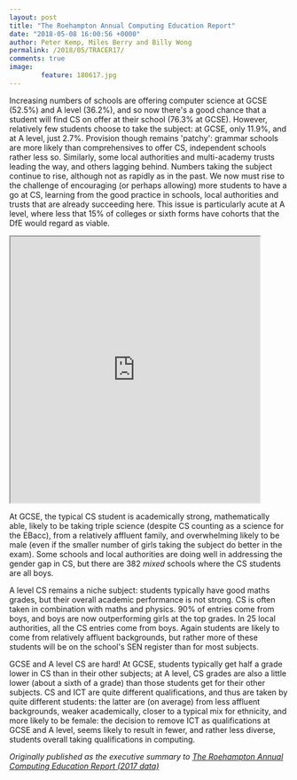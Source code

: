 ```yaml
---
layout: post
title: "The Roehampton Annual Computing Education Report"
date: "2018-05-08 16:00:56 +0000"
author: Peter Kemp, Miles Berry and Billy Wong
permalink: /2018/05/TRACER17/
comments: true
image:
        feature: 180617.jpg
---
```


Increasing numbers of schools are offering computer science at GCSE (52.5%) and A level (36.2%), and so now there's a good chance that a student will find CS on offer at their school (76.3% at GCSE). However, relatively few students choose to take the subject: at GCSE, only 11.9%, and at A level, just 2.7%. Provision though remains 'patchy': grammar schools are more likely than comprehensives to offer CS, independent schools rather less so. Similarly, some local authorities and multi-academy trusts leading the way, and others lagging behind. Numbers taking the subject continue to rise, although not as rapidly as in the past. We now must rise to the challenge of encouraging (or perhaps  allowing) more students to have a go at CS, learning from the good practice in schools, local authorities and trusts that are already succeeding here. This issue is particularly acute at A level, where less that 15% of colleges or sixth forms have cohorts that the DfE would regard as viable.

<iframe height="480px" src="https://interact.bcs.org/tracer/1/BCS_point_map.html" width="450px"  allowfullscreen="TRUE"></iframe>

At GCSE, the typical CS student is academically strong, mathematically able, likely to be taking triple science (despite CS counting as a science for the EBacc), from a relatively affluent family, and overwhelming likely to be male (even if the smaller number of girls taking the subject do better in the exam). Some schools and local authorities are doing well in addressing the gender gap in CS, but there are 382 *mixed* schools where the CS students are all boys.

A level CS remains a niche subject: students typically have good maths grades, but their overall academic performance is not strong. CS is often taken in combination with maths and physics. 90% of entries come from boys, and boys are now outperforming girls at the top grades. In 25 local authorities, all the CS entries come from boys. Again students are likely to come from relatively affluent backgrounds, but rather more of these students will be on the school's SEN register than for most subjects.

GCSE and A level CS are hard! At GCSE, students typically get half a grade lower in CS than in their other subjects; at A level, CS grades are also a little  lower (about a sixth of a grade) than those students get for their other subjects. CS and ICT are quite different qualifications, and thus are taken by quite different students: the latter are (on average) from less affluent backgrounds, weaker academically, closer to a typical mix for ethnicity, and more likely to be female: the decision to remove ICT as qualifications at GCSE and A level, seems likely to result in fewer, and rather less diverse, students overall taking qualifications in computing.

*Originally published as the executive summary to [The Roehampton Annual Computing Education Report (2017 data)](http://bit.ly/TRACER17)*
